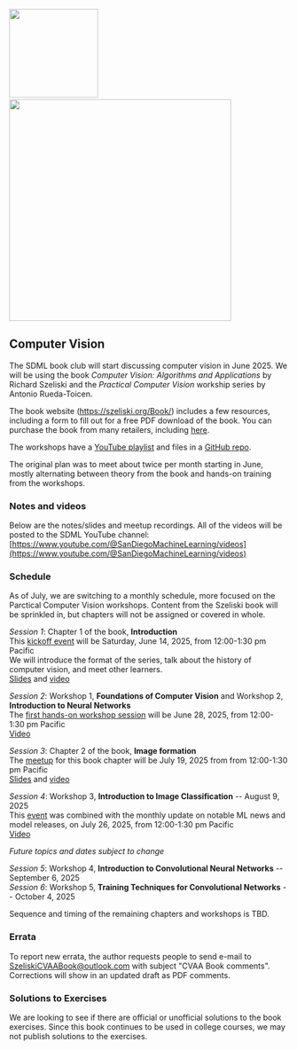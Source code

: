 <img src="https://github.com/SanDiegoMachineLearning/bookclub/blob/master/images/Szeliski2ndBookFrontCover.png?raw=true" width="160"> &nbsp;&nbsp;&nbsp;&nbsp;
<img src="https://github.com/SanDiegoMachineLearning/bookclub/blob/master/images/PracticalComputerVision.jpg?raw=true" width="400">

## Computer Vision

The SDML book club will start discussing computer vision in June 2025.
We will be using the book *Computer Vision: Algorithms and Applications* by Richard Szeliski
and the *Practical Computer Vision* workship series by Antonio Rueda-Toicen.

The book website (https://szeliski.org/Book/) includes a few resources, including a form to fill out for a free PDF download of the book.
You can purchase the book from many retailers, including [here](https://link.springer.com/book/10.1007/978-3-030-34372-9).

The workshops have a [YouTube playlist](https://www.youtube.com/playlist?list=PLf-F6yXx9sp9YgRLzuegQWxA71XD13tVH)
and files in a [GitHub repo](https://github.com/andandandand/practical-computer-vision).

The original plan was to meet about twice per month starting in June, mostly alternating between theory from the book and hands-on training from the workshops.

### Notes and videos
Below are the notes/slides and meetup recordings.
All of the videos will be posted to the SDML YouTube channel:  [https://www.youtube.com/@SanDiegoMachineLearning/videos](https://www.youtube.com/@SanDiegoMachineLearning/videos)

### Schedule

As of July, we are switching to a monthly schedule, more focused on the Parctical Computer Vision workshops. Content from the Szeliski book will be sprinkled in, but chapters will not be assigned or covered in whole.

*Session 1*:  Chapter 1 of the book, **Introduction** \
This [kickoff event](https://www.meetup.com/san-diego-machine-learning/events/308224845/) will be Saturday, June 14, 2025, from 12:00-1:30 pm Pacific \
We will introduce the format of the series, talk about the history of computer vision, and meet other learners. \
[Slides](./cv/CV_1.pdf) and [video](https://youtu.be/4qP7whx2BSw)

*Session 2*:  Workshop 1, **Foundations of Computer Vision** and Workshop 2, **Introduction to Neural Networks** \
The [first hands-on workshop session](https://www.meetup.com/san-diego-machine-learning/events/308520974/) will be June 28, 2025, from 12:00-1:30 pm Pacific \
[Video](https://youtu.be/zS8tVBCz-gw)

*Session 3*:  Chapter 2 of the book, **Image formation** \
The [meetup](https://www.meetup.com/san-diego-machine-learning/events/308723380/) for this book chapter will be July 19, 2025 from from 12:00-1:30 pm Pacific \
[Slides](./cv/CV_1.pdf) and [video](https://youtu.be/MYZ09roAGeo)

*Session 4*:  Workshop 3, **Introduction to Image Classification** -- August 9, 2025 \
This [event](https://www.meetup.com/san-diego-machine-learning/events/310156933/) was combined with the monthly update on notable ML news and model releases, on July 26, 2025, from 12:00-1:30 pm Pacific \
[Video](https://youtu.be/-gM3Dg6yvKU)

*Future topics and dates subject to change*

*Session 5*:  Workshop 4, **Introduction to Convolutional Neural Networks** -- September 6, 2025 \
*Session 6*:  Workshop 5, **Training Techniques for Convolutional Networks** -- October 4, 2025 

Sequence and timing of the remaining chapters and workshops is TBD.

### Errata
To report new errata, the author requests people to send e-mail to SzeliskiCVAABook@outlook.com with subject "CVAA Book comments". \
Corrections will show in an updated draft as PDF comments.

### Solutions to Exercises
We are looking to see if there are official or unofficial solutions to the book exercises.
Since this book continues to be used in college courses, we may not publish solutions to the exercises.

<br>
<br>
